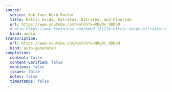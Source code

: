 ```yaml
---
source:
  series: Ask Your Herb Doctor
  title: Nitric Oxide, Nitrates, Nitrites, and Fluoride
  url: https://www.youtube.com/watch?v=RRyDs_9DDoM
  # also https://www.toxinless.com/kmud-151218-nitric-oxide-nitrates-nitrites-fluoride.mp3
  kind: audio
transcription:
  url: https://www.youtube.com/watch?v=RRyDs_9DDoM
  kind: auto-generated
completion:
  content: false
  content-verified: false
  mentions: false
  issues: false
  notes: false
  timestamps: false
---
```

